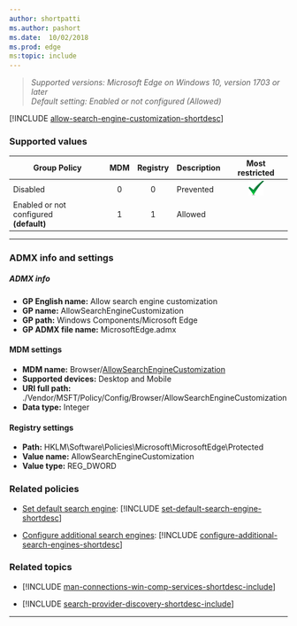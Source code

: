 ```yaml
---
author: shortpatti
ms.author: pashort
ms.date:  10/02/2018
ms.prod: edge
ms:topic: include
---
```


<!-- ## Allow search engine customization -->
>*Supported versions: Microsoft Edge on Windows 10, version 1703 or later*<br>
>*Default setting:  Enabled or not configured (Allowed)*

[!INCLUDE [allow-search-engine-customization-shortdesc](../shortdesc/allow-search-engine-customization-shortdesc.md)]

### Supported values

|Group Policy  |MDM |Registry |Description |Most restricted |
|---|:---:|:---:|---|:---:|
|Disabled |0 |0 |Prevented |![Most restricted value](../images/check-gn.png) |
|Enabled or not configured<br>**(default)** |1 |1 |Allowed | |
---

### ADMX info and settings

##### ADMX info
- **GP English name:** Allow search engine customization
- **GP name:** AllowSearchEngineCustomization
- **GP path:** Windows Components/Microsoft Edge
- **GP ADMX file name:** MicrosoftEdge.admx

#### MDM settings
- **MDM name:** Browser/[AllowSearchEngineCustomization](https://docs.microsoft.com/windows/client-management/mdm/policy-csp-browser#browser-allowsearchenginecustomization)
- **Supported devices:** Desktop and Mobile
- **URI full path:** ./Vendor/MSFT/Policy/Config/Browser/AllowSearchEngineCustomization
- **Data type:** Integer


#### Registry settings
- **Path:** HKLM\\Software\\Policies\\Microsoft\\MicrosoftEdge\\Protected
- **Value name:** AllowSearchEngineCustomization
- **Value type:** REG_DWORD


### Related policies

- [Set default search engine](../available-policies.md#set-default-search-engine): [!INCLUDE [set-default-search-engine-shortdesc](../shortdesc/set-default-search-engine-shortdesc.md)]

- [Configure additional search engines](../available-policies.md#configure-additional-search-engines): [!INCLUDE [configure-additional-search-engines-shortdesc](../shortdesc/configure-additional-search-engines-shortdesc.md)]

### Related topics

- [!INCLUDE [man-connections-win-comp-services-shortdesc-include](man-connections-win-comp-services-shortdesc-include.md)]

- [!INCLUDE [search-provider-discovery-shortdesc-include](search-provider-discovery-shortdesc-include.md)]

<hr>
